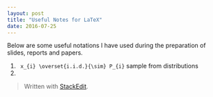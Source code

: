 ```yaml
---
layout: post
title: "Useful Notes for LaTeX"
date: 2016-07-25
---
```



Below are some useful notations I have used during the preparation of slides, reports and papers.

 1.   ` x_{i} \overset{i.i.d.}{\sim} P_{i}` sample from distributions 
 2. 

> Written with [StackEdit](https://stackedit.io/).
